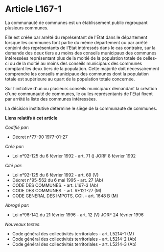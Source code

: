 # Article L167-1

La communauté de communes est un établissement public regroupant plusieurs communes.

Elle est créée par arrêté du représentant de l'Etat dans le département lorsque les communes font partie du même département
ou par arrêté conjoint des représentants de l'Etat intéressés dans le cas contraire, sur la demande des deux tiers au moins
des conseils municipaux des communes intéressées représentant plus de la moitié de la population totale de celles-ci ou de la
moitié au moins des conseils municipaux des communes comptant les deux tiers de la population. Cette majorité doit
nécessairement comprendre les conseils municipaux des communes dont la population totale est supérieure au quart de la
population totale concernée.

Sur l'initiative d'un ou plusieurs conseils municipaux demandant la création d'une communauté de communes, le ou les
représentants de l'Etat fixent par arrêté la liste des communes intéressées.

La décision institutive détermine le siège de la communauté de communes.

**Liens relatifs à cet article**

_Codifié par_:

  - Décret n°77-90 1977-01-27

_Créé par_:

  - Loi n°92-125 du 6 février 1992 - art. 71 () JORF 8 février 1992

_Cité par_:

  - Loi n°92-125 du 6 février 1992 - art. 69 (V)
  - Décret n°95-562 du 6 mai 1995 - art. 27 (Ab)
  - CODE DES COMMUNES. - art. L167-3 (Ab)
  - CODE DES COMMUNES. - art. R*121-27 (M)
  - CODE GENERAL DES IMPOTS, CGI. - art. 1648 B (M)

_Abrogé par_:

  - Loi n°96-142 du 21 février 1996 - art. 12 (V) JORF 24 février 1996

_Nouveaux textes_:

  - Code général des collectivités territoriales - art. L5214-1 (M)
  - Code général des collectivités territoriales - art. L5214-2 (Ab)
  - Code général des collectivités territoriales - art. L5214-3 (Ab)
